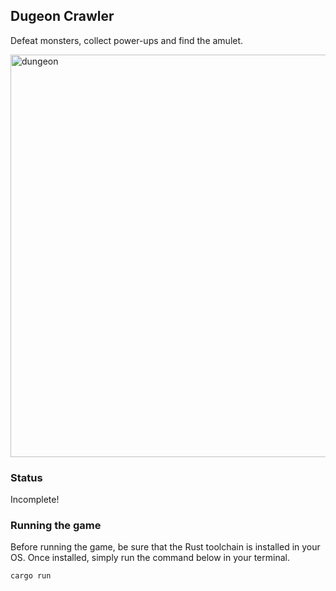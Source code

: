 ## Dugeon Crawler
Defeat monsters, collect power-ups and find the amulet.

<img width="644" alt="dungeon" src="https://github.com/dbarcinas/dungeon_crawler/assets/1658994/70847e54-aca2-4243-be06-21e90cb70362">

### Status
Incomplete!

### Running the game
Before running the game, be sure that the Rust toolchain is installed in your OS. Once installed, simply run the command below in your terminal.

```sh
cargo run
```
